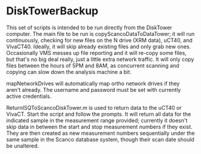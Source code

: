 # DiskTowerBackup

This set of scripts is intended to be run directly from the DiskTower computer. The main file to be run is copyScancoDataToDataTower; it will run continuously, checking for new files on the N drive (XRM data), uCT40, and VivaCT40. Ideally, it will skip already existing files and only grab new ones. Occasionally VMS messes up file reporting and it will re-copy some files, but that's no big deal really, just a little extra network traffic. It will only copy files between the hours of 5PM and 8AM, as concurrent scanning and copying can slow down the analysis machine a bit.

mapNetworkDrives will automatically map ortho network drives if they aren't already. The username and password must be set with currently active credentials.

ReturnISQToScancoDiskTower.m is used to return data to the uCT40 or VivaCT. Start the script and follow the prompts. It will return all data for the indicated sample in the measurement range provided; currently it doesn't skip data in between the start and stop measurement numbers if they exist. They are then created as new measurement numbers sequentially under the same sample in the Scanco database system, though their scan date should be unaltered.
